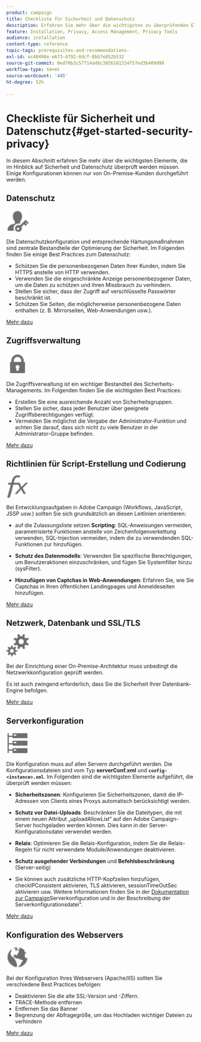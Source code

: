 ```yaml
---
product: campaign
title: Checkliste für Sicherheit und Datenschutz
description: Erfahren Sie mehr über die wichtigsten zu überprüfenden Elemente bezüglich Sicherheit und Datenschutz
feature: Installation, Privacy, Access Management, Privacy Tools
audience: installation
content-type: reference
topic-tags: prerequisites-and-recommendations-
exl-id: ec40498e-e673-4792-8dcf-8bb7e852b532
source-git-commit: 0ed70b3c57714ad6c3926181334f57ed3b409d98
workflow-type: tm+mt
source-wordcount: '445'
ht-degree: 52%

---
```


# Checkliste für Sicherheit und Datenschutz{#get-started-security-privacy}



In diesem Abschnitt erfahren Sie mehr über die wichtigsten Elemente, die im Hinblick auf Sicherheit und Datenschutz überprüft werden müssen. Einige Konfigurationen können nur von On-Premise-Kunden durchgeführt werden.

## Datenschutz

<img src="assets/do-not-localize/icon_privacy.svg" width="60px">

Die Datenschutzkonfiguration und entsprechende Härtungsmaßnahmen sind zentrale Bestandteile der Optimierung der Sicherheit. Im Folgenden finden Sie einige Best Practices zum Datenschutz:

* Schützen Sie die personenbezogenen Daten Ihrer Kunden, indem Sie HTTPS anstelle von HTTP verwenden.
* Verwenden Sie die eingeschränkte Anzeige personenbezogener Daten, um die Daten zu schützen und ihren Missbrauch zu verhindern.
* Stellen Sie sicher, dass der Zugriff auf verschlüsselte Passwörter beschränkt ist.
* Schützen Sie Seiten, die möglicherweise personenbezogene Daten enthalten (z. B. Mirrorseiten, Web-Anwendungen usw.).

[Mehr dazu](../../installation/using/privacy.md)

## Zugriffsverwaltung 

<img src="assets/do-not-localize/icon_access.svg" width="60px">

Die Zugriffsverwaltung ist ein wichtiger Bestandteil des Sicherheits-Managements. Im Folgenden finden Sie die wichtigsten Best Practices:

* Erstellen Sie eine ausreichende Anzahl von Sicherheitsgruppen.
* Stellen Sie sicher, dass jeder Benutzer über geeignete Zugriffsberechtigungen verfügt.
* Vermeiden Sie möglichst die Vergabe der Administrator-Funktion und achten Sie darauf, dass sich nicht zu viele Benutzer in der Administrator-Gruppe befinden.

[Mehr dazu](../../installation/using/access-management.md)

## Richtlinien für Script-Erstellung und Codierung

<img src="assets/do-not-localize/icon_scripting.svg" width="60px">

Bei Entwicklungsaufgaben in Adobe Campaign (Workflows, JavaScript, JSSP usw.) sollten Sie sich grundsätzlich an diesen Leitlinien orientieren:

* auf die Zulassungsliste setzen **Scripting**: SQL-Anweisungen vermeiden, parametrisierte Funktionen anstelle von Zeichenfolgenverkettung verwenden, SQL-Injection vermeiden, indem die zu verwendenden SQL-Funktionen zur hinzufügen.

* **Schutz des Datenmodells**: Verwenden Sie spezifische Berechtigungen, um Benutzeraktionen einzuschränken, und fügen Sie Systemfilter hinzu (sysFilter).

* **Hinzufügen von Captchas in Web-Anwendungen**: Erfahren Sie, wie Sie Captchas in Ihren öffentlichen Landingpages und Anmeldeseiten hinzufügen.

[Mehr dazu](../../installation/using/scripting-coding-guidelines.md)

## Netzwerk, Datenbank und SSL/TLS

<img src="assets/do-not-localize/icon_network.svg" width="60px">

Bei der Einrichtung einer On-Premise-Architektur muss unbedingt die Netzwerkkonfiguration geprüft werden.

Es ist auch zwingend erforderlich, dass Sie die Sicherheit Ihrer Datenbank-Engine befolgen.

[Mehr dazu](../../installation/using/network-database.md)


## Serverkonfiguration

<img src="assets/do-not-localize/icon_server.svg" width="60px">

Die Konfiguration muss auf allen Servern durchgeführt werden. Die Konfigurationsdateien sind vom Typ **serverConf.xml** und **`config-<instance>.xml`**. Im Folgenden sind die wichtigsten Elemente aufgeführt, die überprüft werden müssen:

* **Sicherheitszonen**: Konfigurieren Sie Sicherheitszonen, damit die IP-Adressen von Clients eines Proxys automatisch berücksichtigt werden.

* **Schutz vor Datei-Uploads**: Beschränken Sie die Dateitypen, die mit einem neuen Attribut „uploadAllowList“ auf den Adobe Campaign-Server hochgeladen werden können. Dies kann in der Server-Konfigurationsdatei verwendet werden.

* **Relais**: Optimieren Sie die Relais-Konfiguration, indem Sie die Relais-Regeln für nicht verwendete Module/Anwendungen deaktivieren.

* **Schutz ausgehender Verbindungen** und **Befehlsbeschränkung** (Server-seitig)

* Sie können auch zusätzliche HTTP-Kopfzeilen hinzufügen, checkIPConsistent aktivieren, TLS aktivieren, sessionTimeOutSec aktivieren usw. Weitere Informationen finden Sie in der [Dokumentation zur Campaign](../../installation/using/configuring-campaign-server.md)Serverkonfiguration und in der [](../../installation/using/the-server-configuration-file.md)Beschreibung der Serverkonfigurationsdatei“.

[Mehr dazu](../../installation/using/server-configuration.md)

## Konfiguration des Webservers

<img src="assets/do-not-localize/icon_web.svg" width="60px">

Bei der Konfiguration Ihres Webservers (Apache/IIS) sollten Sie verschiedene Best Practices befolgen:

* Deaktivieren Sie die alte SSL-Version und -Ziffern.
* TRACE-Methode entfernen
* Entfernen Sie das Banner
* Begrenzung der Abfragegröße, um das Hochladen wichtiger Dateien zu verhindern

[Mehr dazu](../../installation/using/web-server-configuration.md)
